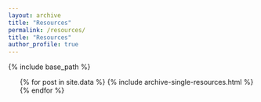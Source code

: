 ```yaml
---
layout: archive
title: "Resources"
permalink: /resources/
title: "Resources"
author_profile: true
---
```


{% include base_path %}

<ul> {% for post in site.data %}
  {% include archive-single-resources.html %}
{% endfor %} </ul>
